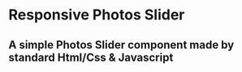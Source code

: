 # Responsive Photos Slider

## A simple Photos Slider component made by standard Html/Css & Javascript




